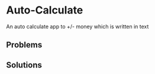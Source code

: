 # Auto-Calculate
An auto calculate app to +/- money which is written in text
## Problems
## Solutions
